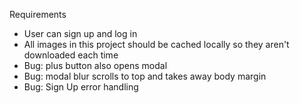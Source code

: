 Requirements

- User can sign up and log in
- All images in this project should be cached locally so they aren't downloaded each time
- Bug: plus button also opens modal
- Bug: modal blur scrolls to top and takes away body margin
- Bug: Sign Up error handling
